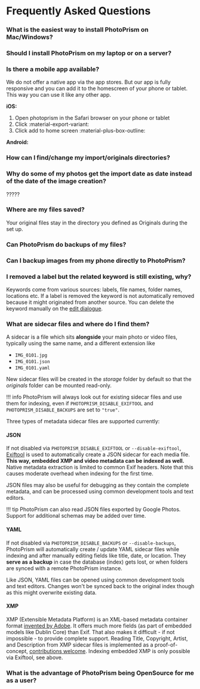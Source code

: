 # Frequently Asked Questions

### What is the easiest way to install PhotoPrism on Mac/Windows? ###

### Should I install PhotoPrism on my laptop or on a server? ###

### Is there a mobile app available? ###
We do not offer a native app via the app stores. 
But our app is fully responsive and you can add it to the homescreen of your phone or tablet. 
This way you can use it like any other app.

**iOS:**

1. Open photoprism in the Safari browser on your phone or tablet
2. Click :material-export-variant:
3. Click add to home screen :material-plus-box-outline:

**Android:**


### How can I find/change my import/originals directories? ###


### Why do some of my photos get the import date as date instead of the date of the image creation? ###
?????

### Where are my files saved? ###
Your original files stay in the directory you defined as Originals during the set up.

### Can PhotoPrism do backups of my files? ###

### Can I backup images from my phone directly to PhotoPrism? ###

### I removed a label but the related keyword is still existing, why? ##
Keywords come from various sources: labels, file names, folder names, locations etc. 
If a label is removed the keyword is not automatically removed because it might originated from another source.
You can delete the keyword manually on the [edit dialogue](organize/edit.md).

### What are sidecar files and where do I find them? ###

A sidecar is a file which sits **alongside** your main photo or video files,
typically using the same name, and a different extension like

* `IMG_0101.jpg`
* `IMG_0101.json`
* `IMG_0101.yaml`

New sidecar files will be created in the *storage* folder by default so that the *originals* folder
can be mounted read-only.

!!! info
PhotoPrism will always look out for existing sidecar files and use them for indexing,
even if `PHOTOPRISM_DISABLE_EXIFTOOL` and `PHOTOPRISM_DISABLE_BACKUPS` are set to `"true"`.

Three types of metadata sidecar files are supported currently:

#### JSON ####

If not disabled via `PHOTOPRISM_DISABLE_EXIFTOOL` or `--disable-exiftool`, [Exiftool](https://exiftool.org/) is used to
automatically create a JSON sidecar for each media file.
**This way, embedded XMP and video metadata can be indexed as well.**
Native metadata extraction is limited to common Exif headers.
Note that this causes moderate overhead when indexing for the first time.

JSON files may also be useful for debugging as they contain the complete metadata,
and can be processed using common development tools and text editors.

!!! tip
PhotoPrism can also read JSON files exported by Google Photos. Support for additional
schemas may be added over time.

#### YAML ####

If not disabled via `PHOTOPRISM_DISABLE_BACKUPS` or `--disable-backups`, PhotoPrism will automatically create / update
YAML sidecar files while indexing and after manually editing fields like title, date, or location.
They **serve as a backup** in case the database (index) gets lost, or when folders are synced with a remote
PhotoPrism instance.

Like JSON, YAML files can be opened using common development tools and text editors.
Changes won't be synced back to the original index though as this might overwrite existing data.

#### XMP ####

XMP (Extensible Metadata Platform) is an XML-based metadata container format
[invented by Adobe](https://www.adobe.com/products/xmp.html).
It offers much more fields (as part of embedded models like Dublin Core) than Exif.
That also makes it difficult - if not impossible - to provide complete support.
Reading Title, Copyright, Artist, and Description from XMP sidecar files is implemented as a proof-of-concept,
[contributions welcome](../developer-guide/metadata/xmp.md).
Indexing embedded XMP is only possible via Exiftool, see above.

### What is the advantage of PhotoPrism being OpenSource for me as a user? ###
